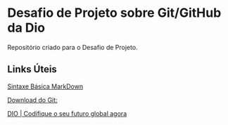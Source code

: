 # Desafio de Projeto sobre Git/GitHub da Dio
Repositório criado para o Desafio de Projeto.

## Links Úteis
[Sintaxe Básica MarkDown](https://www.markdownguide.org/basic-syntax/)

[Download do Git:](https://git-scm.com/download)

[DIO | Codifique o seu futuro global agora](https://www.dio.me/)

